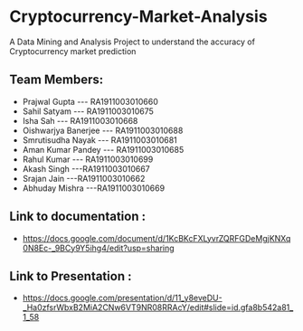 # Cryptocurrency-Market-Analysis
A Data Mining and Analysis Project to understand the accuracy of Cryptocurrency market prediction

## Team Members:
- Prajwal Gupta        --- RA1911003010660
- Sahil Satyam         --- RA1911003010675
- Isha Sah             --- RA1911003010668
- Oishwarjya Banerjee  --- RA1911003010688
- Smrutisudha Nayak    --- RA1911003010681
- Aman Kumar Pandey    --- RA1911003010685
- Rahul Kumar          --- RA1911003010699
- Akash Singh          ---RA1911003010667
- Srajan Jain          ---RA1911003010662
- Abhuday Mishra       ---RA1911003010669

## Link to documentation : 
- https://docs.google.com/document/d/1KcBKcFXLyvrZQRFGDeMgjKNXq0N8Ec-_9BCy9Y5ihg4/edit?usp=sharing
## Link to Presentation : 
- https://docs.google.com/presentation/d/11_y8eveDU-_Ha0zfsrWbxB2MiA2CNw6VT9NR08RRAcY/edit#slide=id.gfa8b542a81_1_58
